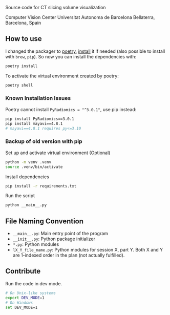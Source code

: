 Source code for CT slicing volume visualization

Computer Vision Center
Universitat Autonoma de Barcelona
Bellaterra, Barcelona, Spain

## How to use

I changed the packager to [poetry](https://python-poetry.org/), [install](https://python-poetry.org/docs/#installation) it if needed (also possible to install with `brew`, `pip`). So now you can install the dependencies with:

```bash
poetry install
```

To activate the virtual environment created by poetry:

```bash
poetry shell
```

### Known Installation Issues

Poetry cannot install `PyRadiomics = "^3.0.1"`, use pip instead:

```bash
pip install PyRadiomics==3.0.1
pip install mayavi==4.8.1
# mayavi==4.8.1 requires py<=3.10
```

### Backup of old version with pip

Set up and activate virtual environment (Optional)

```bash
python -m venv .venv
source .venv/bin/activate
```

Install dependencies

```bash
pip install -r requirements.txt
```

Run the script

```bash
python __main__.py
```

## File Naming Convention

- `__main__.py`: Main entry point of the program
- `__init__.py`: Python package initializer
- `*.py`: Python modules
- `lX_Y_file_name.py`: Python modules for session X, part Y. Both X and Y are 1-indexed order in the plan (not actually fulfilled).

## Contribute

Run the code in dev mode.

```bash
# On Unix-like systems
export DEV_MODE=1
# On Windows
set DEV_MODE=1
```
